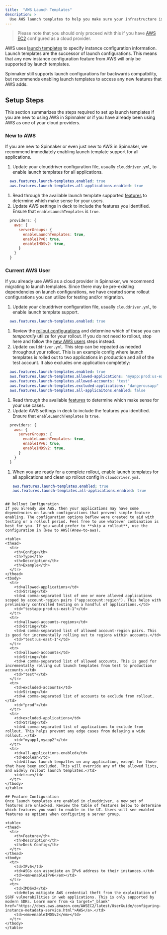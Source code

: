 ```yaml
---
title:  "AWS Launch Templates"
description: >
  Use AWS launch templates to help you make sure your infrastructure is stays immutable.
---
```


> Please note that you should only proceed with this if you have [AWS EC2](/setup/install/providers/aws/aws-ec2) configured as a cloud provider.

AWS uses [launch templates](https://docs.aws.amazon.com/autoscaling/ec2/userguide/LaunchTemplates.html) to specify instance configuration information. Launch templates are the successor of launch configurations. This means that any new instance configuration feature from AWS will only be supported by launch templates. 

Spinnaker still supports launch configurations for backwards compatbility, but recommends enabling launch templates to access any new features that AWS adds. 

## Setup Steps
This section summarizes the steps required to set up launch templates if you are new to using AWS in Spinnaker or if you have already been using AWS as one of your cloud providers. 

### New to AWS
If you are new to Spinnaker or even just new to AWS in Spinnaker, we recommend immediately enabling launch template support for all applications. 

1. Update your clouddriver configuration file, usually `clouddriver.yml`, to enable launch templates for all applications. 
  ```yml
    aws.features.launch-templates.enabled: true
    aws.features.launch-templates.all-applications.enabled: true
  ```
1. Read through the available launch template supported [features](#feature-configuration) to determine which make sense for your users. 
1. Update AWS settings in deck to include the features you identified. Ensure that `enableLaunchTemplates` is `true`. 
  ```js
    providers: {
      aws: {
        serverGroups: {
          enableLaunchTemplates: true,
          enableIPv6: true,
          enableIMDSv2: true,
        }
      }
    }
  ```

### Current AWS User
If you already use AWS as a cloud provider in Spinnaker, we recommend migrating to launch templates. Since there may be pre-existing dependencies on launch configurations, we have created some rollout configurations you can utilize for testing and/or migration.

1. Update your clouddriver configuration file, usually `clouddriver.yml`, to enable launch template support. 
  ```yml
    aws.features.launch-templates.enabled: true
  ```
1. Review the [rollout configurations](#rollout-configuration) and determine which of these you can *temporarily* utilize for your rollout. If you do not need to rollout, stop here and follow the [new AWS users](#new-to-aws) steps instead. 
1. Update `coulddriver.yml`. This step can be repeated as needed throughout your rollout. This is an example config where launch templates is rolled out to two applications in production and all of the test account. It also excludes one application completely:
  ```yml
    aws.features.launch-templates.enabled: true
    aws.features.launch-templates.allowed-applications: "myapp:prod:us-east-1,anotherapp:prod:us-east-1"
    aws.features.launch-templates.allowed-accounts: "test"
    aws.features.launch-templates.excluded-applications: "dangerousapp"
    aws.features.launch-templates.all-applicaitons.enabled: false
  ```
1. Read through the available [features](#feature-configuration) to determine which make sense for your use cases. 
1. Update AWS settings in deck to include the features you identified. Ensure that `enableLaunchTemplates` is `true`. 
  ```js
    providers: {
      aws: {
        serverGroups: {
          enableLaunchTemplates: true,
          enableIPv6: true,
          enableIMDSv2: true,
        }
      }
    }
  ```
1. When you are ready for a complete rollout, enable launch templates for all applications and clean up rollout config in `clouddriver.yml`. 
    ```yml
    aws.features.launch-templates.enabled: true
    aws.features.launch-templates.all-applications.enabled: true
  ```

## Rollout Configuration
If you already use AWS, then your applications may have some dependencies on launch configurations that prevent simple feature enabling. The configuration options beflow were created to aid with testing or a rollout period. Feel free to use whatever combination is best for you. If you would prefer to **skip a rollout**, use the configuration in [New to AWS](#new-to-aws).

<table>
  <thead>
    <tr>
      <th>Config</th>
      <th>Type</th>
      <th>Description</th>
      <th>Example</th>
    </tr>
  </thead>
  <tbody>
    <tr>
      <td>allowed-applications</td>
      <td>String</td>
      <td>A comma-separated list of one or more allowed applications scoped by account-region pairs ("app:account:region"). This helps with preliminary controlled testing on a handful of applications.</td>
      <td>"testapp:prod:us-east-1"</td>
    </tr>
    <tr>
      <td>allowed-accounts-regions</td>
      <td>String</td>
      <td>A comma-separated list of allowed account-region pairs. This is good for incrementally rolling out to regions within accounts.</td>
      <td>"test:us-east-1"</td>
    </tr>
    <tr>
      <td>allowed-accounts</td>
      <td>String</td>
      <td>A comma-separated list of allowed accounts. This is good for incrementally rolling out launch templates from test to production accounts.</td>
      <td>"test"</td>
    </tr>
    <tr>
      <td>excluded-accounts</td>
      <td>String</td>
      <td>A comma-separated list of accounts to exclude from rollout.</td>
      <td>"prod"</td>
    </tr>
    <tr>
      <td>excluded-applications</td>
      <td>String</td>
      <td>A comma-separated list of applications to exclude from rollout. This helps prevent any edge cases from delaying a wide rollout..</td>
      <td>"myapp1,myapp2"</td>
    </tr>
    <tr>
      <td>all-applications.enabled</td>
      <td>Boolean</td>
      <td>Allows launch tempaltes on any application, except for those that have been excluded. This will override any of the allowed lists, and widely rollout launch templates.</td>
      <td>true</td>
    </tr>
  </tbody>
</table>

## Feature Configuration
Once launch templates are enabled in clouddriver, a new set of features are unlocked. Review the table of features below to determine which features you want to enable in the UI. Users will see enabled features as options when configuring a server group. 

<table>
  <thead>
    <tr>
      <th>Feature</th>
      <th>Description</th>
      <th>Deck Config</th>
    </tr>
  </thead>
  <tbody>
    <tr>
      <td>IPv6</td>
      <td>ASGs can associate an IPv6 address to their instances.</td>
      <td><em>enableIPv6</em></td>
    </tr>
    <tr>
      <td>IMDSv2</td>
      <td>Helps mitigate AWS credential theft from the exploitation of SSRF vulnerabilities in web applications. This is only supported by modern SDKs. Learn more from <a target="_blank" href="https://docs.aws.amazon.com/AWSEC2/latest/UserGuide/configuring-instance-metadata-service.html">AWS</a>.</td>
      <td><em>enableIMDSv2</em></td>
    </tr>
  </tbody>
</table>
